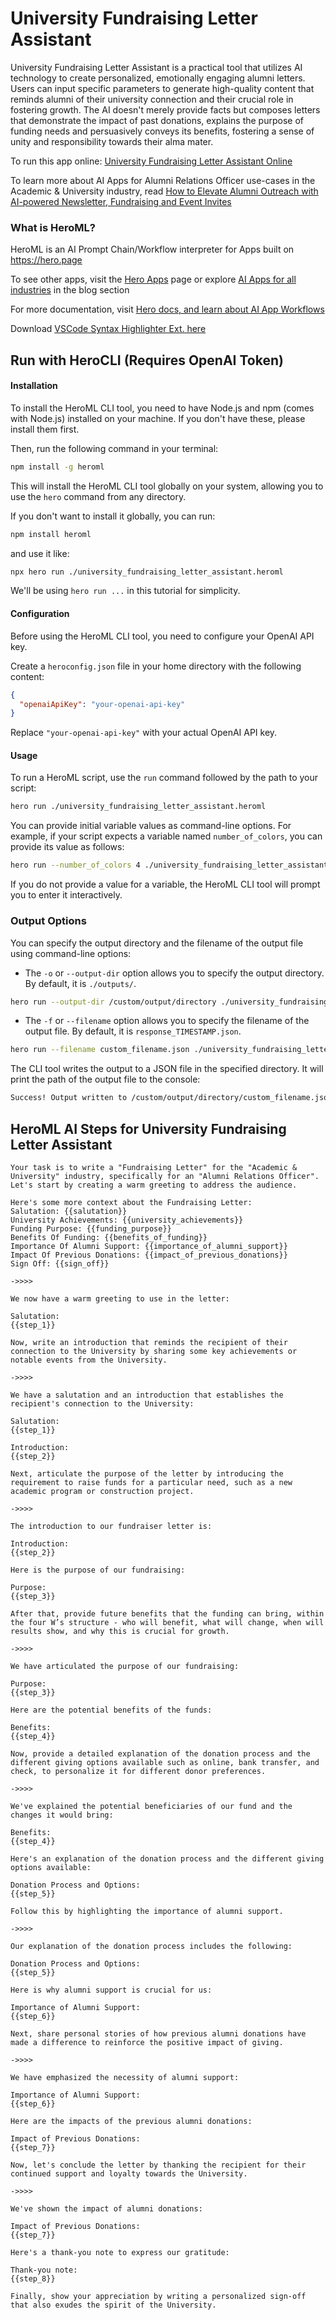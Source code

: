 # University Fundraising Letter Assistant

University Fundraising Letter Assistant is a practical tool that utilizes AI technology to create personalized, emotionally engaging alumni letters. Users can input specific parameters to generate high-quality content that reminds alumni of their university connection and their crucial role in fostering growth. The AI doesn't merely provide facts but composes letters that demonstrate the impact of past donations, explains the purpose of funding needs and persuasively conveys its benefits, fostering a sense of unity and responsibility towards their alma mater.

To run this app online: [University Fundraising Letter Assistant Online](https://hero.page/app/university-fundraising-letter-assistant-personalized-alumni-fundraising-letters/M3Pz9UWZIHvCYiF7iLtm)

To learn more about AI Apps for Alumni Relations Officer use-cases in the Academic & University industry, read [How to Elevate Alumni Outreach with AI-powered Newsletter, Fundraising and Event Invites](https://hero.page/blog/academic-and-university/alumni-relations-officer/how-to-elevate-alumni-outreach-with-ai-powered-newsletter-fundraising-and-event-invites/170710)

### What is HeroML?
HeroML is an AI Prompt Chain/Workflow interpreter for Apps built on https://hero.page 

To see other apps, visit the [Hero Apps](https://hero.page/apps) page or explore [AI Apps for all industries](https://hero.page/blog) in the blog section

For more documentation, visit [Hero docs, and learn about AI App Workflows](https://hero.page/tutorials/introduction-to-heroml)

Download [VSCode Syntax Highlighter Ext. here](https://marketplace.visualstudio.com/items?itemName=hero-page.heroml)

## Run with HeroCLI (Requires OpenAI Token)

#### Installation

To install the HeroML CLI tool, you need to have Node.js and npm (comes with Node.js) installed on your machine. If you don't have these, please install them first. 

Then, run the following command in your terminal:

```bash
npm install -g heroml
```

This will install the HeroML CLI tool globally on your system, allowing you to use the `hero` command from any directory.

If you don't want to install it globally, you can run:

```bash
npm install heroml
```

and use it like:

```bash
npx hero run ./university_fundraising_letter_assistant.heroml
```

We'll be using `hero run ...` in this tutorial for simplicity.

#### Configuration

Before using the HeroML CLI tool, you need to configure your OpenAI API key. 

Create a `heroconfig.json` file in your home directory with the following content:

```json
{
  "openaiApiKey": "your-openai-api-key"
}
```

Replace `"your-openai-api-key"` with your actual OpenAI API key.

#### Usage

To run a HeroML script, use the `run` command followed by the path to your script:

```bash
hero run ./university_fundraising_letter_assistant.heroml
```

You can provide initial variable values as command-line options. For example, if your script expects a variable named `number_of_colors`, you can provide its value as follows:

```bash
hero run --number_of_colors 4 ./university_fundraising_letter_assistant.heroml
```

If you do not provide a value for a variable, the HeroML CLI tool will prompt you to enter it interactively.

### Output Options

You can specify the output directory and the filename of the output file using command-line options:

- The `-o` or `--output-dir` option allows you to specify the output directory. By default, it is `./outputs/`.

```bash
hero run --output-dir /custom/output/directory ./university_fundraising_letter_assistant.heroml
```

- The `-f` or `--filename` option allows you to specify the filename of the output file. By default, it is `response_TIMESTAMP.json`.

```bash
hero run --filename custom_filename.json ./university_fundraising_letter_assistant.heroml
```

The CLI tool writes the output to a JSON file in the specified directory. It will print the path of the output file to the console:

```bash
Success! Output written to /custom/output/directory/custom_filename.json
```


## HeroML AI Steps for University Fundraising Letter Assistant
```
Your task is to write a "Fundraising Letter" for the "Academic & University" industry, specifically for an "Alumni Relations Officer". 
Let's start by creating a warm greeting to address the audience.

Here's some more context about the Fundraising Letter:
Salutation: {{salutation}}
University Achievements: {{university_achievements}}
Funding Purpose: {{funding_purpose}}
Benefits Of Funding: {{benefits_of_funding}}
Importance Of Alumni Support: {{importance_of_alumni_support}}
Impact Of Previous Donations: {{impact_of_previous_donations}}
Sign Off: {{sign_off}}

->>>>

We now have a warm greeting to use in the letter:

Salutation:
{{step_1}}

Now, write an introduction that reminds the recipient of their connection to the University by sharing some key achievements or notable events from the University.

->>>>

We have a salutation and an introduction that establishes the recipient's connection to the University:

Salutation:
{{step_1}}

Introduction:
{{step_2}}

Next, articulate the purpose of the letter by introducing the requirement to raise funds for a particular need, such as a new academic program or construction project.

->>>>

The introduction to our fundraiser letter is:

Introduction:
{{step_2}}

Here is the purpose of our fundraising:

Purpose:
{{step_3}}

After that, provide future benefits that the funding can bring, within the four W’s structure - who will benefit, what will change, when will results show, and why this is crucial for growth.

->>>>

We have articulated the purpose of our fundraising:

Purpose:
{{step_3}}

Here are the potential benefits of the funds:

Benefits:
{{step_4}}

Now, provide a detailed explanation of the donation process and the different giving options available such as online, bank transfer, and check, to personalize it for different donor preferences.

->>>>

We've explained the potential beneficiaries of our fund and the changes it would bring:

Benefits:
{{step_4}}

Here's an explanation of the donation process and the different giving options available:

Donation Process and Options:
{{step_5}}

Follow this by highlighting the importance of alumni support.

->>>>

Our explanation of the donation process includes the following:

Donation Process and Options:
{{step_5}}

Here is why alumni support is crucial for us:

Importance of Alumni Support:
{{step_6}}

Next, share personal stories of how previous alumni donations have made a difference to reinforce the positive impact of giving.

->>>>

We have emphasized the necessity of alumni support:

Importance of Alumni Support:
{{step_6}}

Here are the impacts of the previous alumni donations:

Impact of Previous Donations:
{{step_7}}

Now, let's conclude the letter by thanking the recipient for their continued support and loyalty towards the University.

->>>>

We've shown the impact of alumni donations:

Impact of Previous Donations:
{{step_7}}

Here's a thank-you note to express our gratitude:

Thank-you note:
{{step_8}}

Finally, show your appreciation by writing a personalized sign-off that also exudes the spirit of the University.


```

